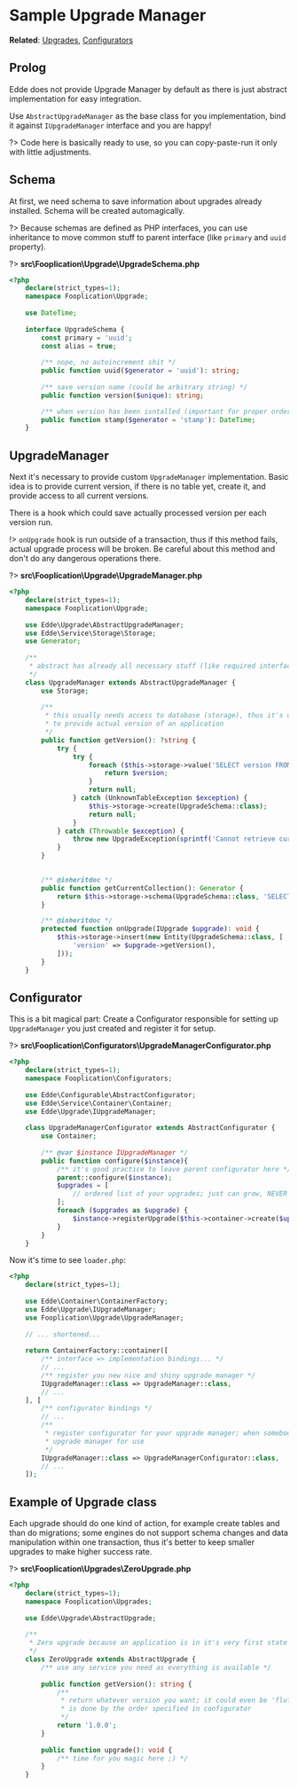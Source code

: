 # Sample Upgrade Manager

**Related**: [Upgrades](/edde/upgrades), [Configurators](/edde/configurators)

## Prolog

Edde does not provide Upgrade Manager by default as there is just abstract implementation
for easy integration.

Use `AbstractUpgradeManager` as the base class for you implementation, bind it against `IUpgradeManager`
interface and you are happy!

?> Code here is basically ready to use, so you can copy-paste-run it only with little adjustments.

## Schema

At first, we need schema to save information about upgrades already installed. Schema will be created automagically.

?> Because schemas are defined as PHP interfaces, you can use inheritance to move common stuff to parent interface (like `primary` and 
`uuid` property).

?> **src\Fooplication\Upgrade\UpgradeSchema.php**

```php
<?php
	declare(strict_types=1);
	namespace Fooplication\Upgrade;
	
	use DateTime;
	
	interface UpgradeSchema {
		const primary = 'uuid';
		const alias = true;
		
		/** nope, no autoincrement shit */
		public function uuid($generator = 'uuid'): string;
		
		/** save version name (could be arbitrary string) */
		public function version($unique): string;

		/** when version has been isntalled (important for proper ordering) */
		public function stamp($generator = 'stamp'): DateTime;
	}
```

## UpgradeManager

Next it's necessary to provide custom `UpgradeManager` implementation. Basic idea is to provide current version, if there is no table yet, create it, and
provide access to all current versions.

There is a hook which could save actually processed version per each version run.

!> `onUpgrade` hook is run outside of a transaction, thus if this method fails, actual upgrade process will be broken. Be careful about this method and 
don't do any dangerous operations there.

?> **src\Fooplication\Upgrade\UpgradeManager.php**

```php
<?php
	declare(strict_types=1);
	namespace Fooplication\Upgrade;
	
	use Edde\Upgrade\AbstractUpgradeManager;
	use Edde\Service\Storage\Storage;
	use Generator;
	
	/**
     * abstract has already all necessary stuff (like required interface) 
	 */
	class UpgradeManager extends AbstractUpgradeManager {
		use Storage;
		
		/**
		 * this usually needs access to database (storage), thus it's up to you
         * to provide actual version of an application 
         */
		public function getVersion(): ?string {
			try {
				try {
					foreach ($this->storage->value('SELECT version FROM u:schema ORDER BY stamp DESC', ['$query' => ['u' => UpgradeSchema::class]]) as $version) {
						return $version;
					}
					return null;
				} catch (UnknownTableException $exception) {
					$this->storage->create(UpgradeSchema::class);
					return null;
				}
			} catch (Throwable $exception) {
				throw new UpgradeException(sprintf('Cannot retrieve current version: %s', $exception->getMessage()), 0, $exception);
			}
        }
        

		/** @inheritdoc */
		public function getCurrentCollection(): Generator {
			return $this->storage->schema(UpgradeSchema::class, 'SELECT * FROM u:schema ORDER BY stamp DESC', ['$query' => ['u' => UpgradeSchema::class]]);
		}

		/** @inheritdoc */
		protected function onUpgrade(IUpgrade $upgrade): void {
			$this->storage->insert(new Entity(UpgradeSchema::class, [
				'version' => $upgrade->getVersion(),
			]));
		}
	}
```

## Configurator

This is a bit magical part: Create a Configurator responsible for setting up `UpgradeManager` you just created and register it for setup.

?> **src\Fooplication\Configurators\UpgradeManagerConfigurator.php**

```php
<?php
	declare(strict_types=1);
	namespace Fooplication\Configurators;
	
	use Edde\Configurable\AbstractConfigurator;
	use Edde\Service\Container\Container;
	use Edde\Upgrade\IUpgradeManager;
	
	class UpgradeManagerConfigurator extends AbstractConfigurator {
		use Container;
		
		/** @var $instance IUpgradeManager */
		public function configure($instance){
			/** it's good practice to leave parent configurator here */
            parent::configure($instance);
			$upgrades = [
				// ordered list of your upgrades; just can grow, NEVER change order of upgrades
			];
			foreach ($upgrades as $upgrade) {
				$instance->registerUpgrade($this->container->create($upgrade, [], __METHOD__));
			}
		}
	}
```

Now it's time to see `loader.php`:

```php
<?php
	declare(strict_types=1);
	
	use Edde\Container\ContainerFactory;
	use Edde\Upgrade\IUpgradeManager;
	use Fooplication\Upgrade\UpgradeManager;
	
	// ... shortened...
	
	return ContainerFactory::container([
		/** interface => implementation bindings... */
		// ... 
		/** register you new nice and shiny upgrade manager */
		IUpgradeManager::class => UpgradeManager::class,
		// ... 
	], [
		/** configurator bindings */
		// ...
		/**
         * register configurator for your upgrade manager; when somebody touch it, configurator will be executed and prepare
         * upgrade manager for use  
         */
		IUpgradeManager::class => UpgradeManagerConfigurator::class,
		// ...
	]);

```

## Example of Upgrade class

Each upgrade should do one kind of action, for example create tables and than do migrations; some engines do not support schema changes and
data manipulation within one transaction, thus it's better to keep smaller upgrades to make higher success rate.

?> **src\Fooplication\Upgrades\ZeroUpgrade.php**

```php
<?php
	declare(strict_types=1);
	namespace Fooplication\Upgrades;
	
	use Edde\Upgrade\AbstractUpgrade;
	
	/**
	 * Zero upgrade because an application is in it's very first state (zero state). 
     */
	class ZeroUpgrade extends AbstractUpgrade {
		/** use any service you need as everything is available */
		
		public function getVersion(): string {
			/**
             * return whatever version you want; it could even be 'fluffy pig'; version as a content is not used for any parsing, order
             * is done by the order specified in configurator 
             */
			return '1.0.0';
        }
        
		public function upgrade(): void {
			/** time for you magic here ;) */
        }
	}
```
